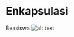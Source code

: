 # Enkapsulasi
Beasiswa
![alt text](https://github.com/rizkyferdian04/Enkapsulasi/blob/master/Screenshot(147).png)
